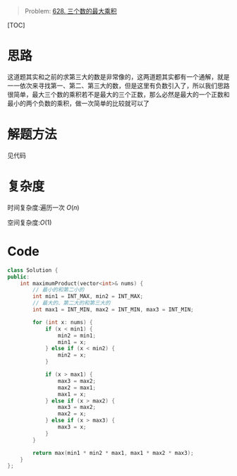 

> Problem: [628. 三个数的最大乘积](https://leetcode.cn/problems/maximum-product-of-three-numbers/description/)

[TOC]

# 思路

这道题其实和之前的求第三大的数是非常像的，这两道题其实都有一个通解，就是一一依次来寻找第一、第二、第三大的数，但是这里有负数引入了，所以我们思路很简单，最大三个数的乘积若不是最大的三个正数，那么必然是最大的一个正数和最小的两个负数的乘积，做一次简单的比较就可以了

# 解题方法

见代码

# 复杂度

时间复杂度:遍历一次 $O(n)$

空间复杂度:$O(1)$



# Code
```C++ []
class Solution {
public:
    int maximumProduct(vector<int>& nums) {
        // 最小的和第二小的
        int min1 = INT_MAX, min2 = INT_MAX;
        // 最大的、第二大的和第三大的
        int max1 = INT_MIN, max2 = INT_MIN, max3 = INT_MIN;

        for (int x: nums) {
            if (x < min1) {
                min2 = min1;
                min1 = x;
            } else if (x < min2) {
                min2 = x;
            }

            if (x > max1) {
                max3 = max2;
                max2 = max1;
                max1 = x;
            } else if (x > max2) {
                max3 = max2;
                max2 = x;
            } else if (x > max3) {
                max3 = x;
            }
        }

        return max(min1 * min2 * max1, max1 * max2 * max3);
    }
};
```
  
